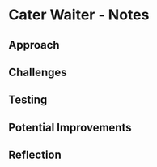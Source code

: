 # Cater Waiter - Notes

## Approach

## Challenges

## Testing

## Potential Improvements

## Reflection
